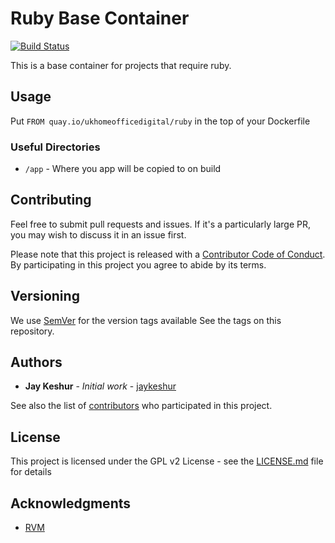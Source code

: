 # Ruby Base Container

[![Build Status](https://travis-ci.org/UKHomeOffice/docker-ruby.svg?branch=master)](https://travis-ci.org/UKHomeOffice/docker-ruby)

This is a base container for projects that require ruby.

## Usage  

Put `FROM quay.io/ukhomeofficedigital/ruby` in the top of your Dockerfile

### Useful Directories

* `/app` - Where you app will be copied to on build

## Contributing

Feel free to submit pull requests and issues. If it's a particularly large PR, you may wish to
discuss it in an issue first.

Please note that this project is released with a
[Contributor Code of Conduct](https://github.com/UKHomeOffice/docker-ruby/blob/master/CODE_OF_CONDUCT.md).
By participating in this project you agree to abide by its terms.

## Versioning

We use [SemVer](http://semver.org/) for the version tags available See the tags on this repository.


## Authors

* **Jay Keshur** - *Initial work* - [jaykeshur](https://github.com/jaykeshur)

See also the list of
[contributors](https://github.com/UKHomeOffice/docker-ruby/graphs/contributors) who participated
in this project.

## License

This project is licensed under the GPL v2 License - see the
[LICENSE.md](https://github.com/UKHomeOffice/docker-ruby/blob/master/LICENSE.md) file for details

## Acknowledgments

* [RVM](https://rvm.io/)
